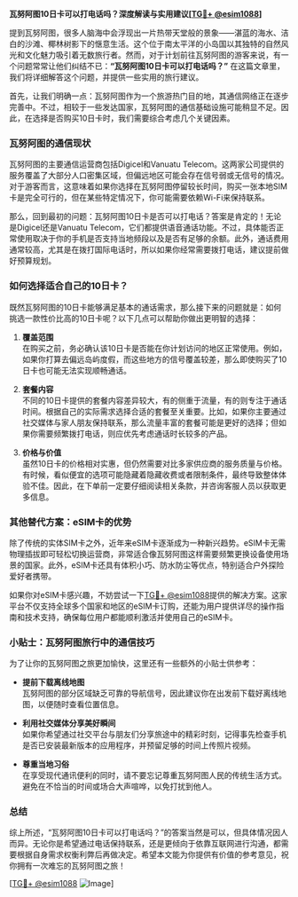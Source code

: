 **瓦努阿图10日卡可以打电话吗？深度解读与实用建议[[TG💪+ @esim1088](https://t.me/s/esim1088)]**

提到瓦努阿图，很多人脑海中会浮现出一片热带天堂般的景象——湛蓝的海水、洁白的沙滩、椰林树影下的惬意生活。这个位于南太平洋的小岛国以其独特的自然风光和文化魅力吸引着无数旅行者。然而，对于计划前往瓦努阿图的游客来说，有一个问题常常让他们纠结不已：**“瓦努阿图10日卡可以打电话吗？”** 在这篇文章里，我们将详细解答这个问题，并提供一些实用的旅行建议。

首先，让我们明确一点：瓦努阿图作为一个旅游热门目的地，其通信网络正在逐步完善中。不过，相较于一些发达国家，瓦努阿图的通信基础设施可能稍显不足。因此，在选择是否购买10日卡时，我们需要综合考虑几个关键因素。

### **瓦努阿图的通信现状**

瓦努阿图的主要通信运营商包括Digicel和Vanuatu Telecom。这两家公司提供的服务覆盖了大部分人口密集区域，但偏远地区可能会存在信号弱或无信号的情况。对于游客而言，这意味着如果你选择在瓦努阿图停留较长时间，购买一张本地SIM卡是完全可行的，但在某些特定情况下，你可能需要依赖Wi-Fi来保持联系。

那么，回到最初的问题：瓦努阿图10日卡是否可以打电话？答案是肯定的！无论是Digicel还是Vanuatu Telecom，它们都提供语音通话功能。不过，具体能否正常使用取决于你的手机是否支持当地频段以及是否有足够的余额。此外，通话费用通常较高，尤其是在拨打国际电话时，所以如果你经常需要拨打电话，建议提前做好预算规划。

### **如何选择适合自己的10日卡？**

既然瓦努阿图的10日卡能够满足基本的通话需求，那么接下来的问题就是：如何挑选一款性价比高的10日卡呢？以下几点可以帮助你做出更明智的选择：

1. **覆盖范围**  
   在购买之前，务必确认该10日卡是否能在你计划访问的地区正常使用。例如，如果你打算去偏远岛屿度假，而这些地方的信号覆盖较差，那么即使购买了10日卡也可能无法实现顺畅通话。

2. **套餐内容**  
   不同的10日卡提供的套餐内容差异较大，有的侧重于流量，有的则专注于通话时间。根据自己的实际需求选择合适的套餐至关重要。比如，如果你主要通过社交媒体与家人朋友保持联系，那么流量丰富的套餐可能是更好的选择；但如果你需要频繁拨打电话，则应优先考虑通话时长较多的产品。

3. **价格与价值**  
   虽然10日卡的价格相对实惠，但仍然需要对比多家供应商的服务质量与价格。有时候，看似便宜的选项可能隐藏着隐藏收费或者限制条件，最终导致整体体验不佳。因此，在下单前一定要仔细阅读相关条款，并咨询客服人员以获取更多信息。

### **其他替代方案：eSIM卡的优势**

除了传统的实体SIM卡之外，近年来eSIM卡逐渐成为一种新兴趋势。eSIM卡无需物理插拔即可轻松切换运营商，非常适合像瓦努阿图这样需要频繁更换设备使用场景的国家。此外，eSIM卡还具有体积小巧、防水防尘等优点，特别适合户外探险爱好者携带。

如果你对eSIM卡感兴趣，不妨尝试一下[TG💪+ @esim1088](https://t.me/s/esim1088)提供的解决方案。这家平台不仅支持全球多个国家和地区的eSIM卡订购，还能为用户提供详尽的操作指南和技术支持，确保每位用户都能顺利激活并使用自己的eSIM卡。

### **小贴士：瓦努阿图旅行中的通信技巧**

为了让你的瓦努阿图之旅更加愉快，这里还有一些额外的小贴士供参考：

- **提前下载离线地图**  
  瓦努阿图的部分区域缺乏可靠的导航信号，因此建议你在出发前下载好离线地图，以便随时查看位置信息。

- **利用社交媒体分享美好瞬间**  
  如果你希望通过社交平台与朋友们分享旅途中的精彩时刻，记得事先检查手机是否已安装最新版本的应用程序，并预留足够的时间上传照片视频。

- **尊重当地习俗**  
  在享受现代通讯便利的同时，请不要忘记尊重瓦努阿图人民的传统生活方式。避免在不恰当的时间或场合大声喧哗，以免打扰到他人。

### **总结**

综上所述，“瓦努阿图10日卡可以打电话吗？”的答案当然是可以，但具体情况因人而异。无论你是希望通过电话保持联系，还是更倾向于依靠互联网进行沟通，都需要根据自身需求权衡利弊后再做决定。希望本文能为你提供有价值的参考意见，祝你拥有一次难忘的瓦努阿图之旅！

[[TG💪+ @esim1088](https://t.me/s/esim1088) ![Image](https://i.postimg.cc/4NQfJmqS/Snipaste-2025-05-13-00-14-12.png)]